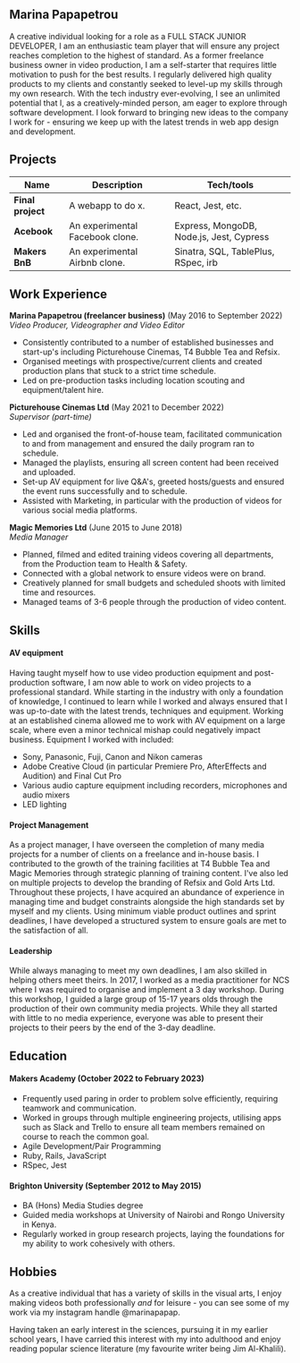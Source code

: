 ## Marina Papapetrou

A creative individual looking for a role as a FULL STACK JUNIOR DEVELOPER, I am an enthusiastic team player that will ensure any project reaches completion to the highest of standard. As a former freelance business owner in video production, I am a self-starter that requires little motivation to push for the best results. I regularly delivered high quality products to my clients and constantly seeked to level-up my skills through my own research.  With the tech industry ever-evolving, I see an unlimited potential that I, as a creatively-minded person, am eager to explore through software development. I look forward to bringing new ideas to the company I work for - ensuring we keep up with the latest trends in web app design and development.

## Projects

| Name                         | Description                             | Tech/tools                              |
| ---------------------------- | --------------------------------------- | --------------------------------------- |
| **Final project**            | A webapp to do x.                       | React, Jest, etc.                       |
| **Acebook**                  | An experimental Facebook clone.         | Express, MongoDB, Node.js, Jest, Cypress|
| **Makers BnB**               | An experimental Airbnb clone.           | Sinatra, SQL, TablePlus, RSpec, irb     |


## Work Experience

**Marina Papapetrou (freelancer business)** (May 2016 to September 2022)  
_Video Producer, Videographer and Video Editor_

- Consistently contributed to a number of established businesses and start-up's including Picturehouse Cinemas, T4 Bubble Tea and Refsix.
- Organised meetings with prospective/current clients and created production plans that stuck to a strict time schedule.
- Led on pre-production tasks including location scouting and equipment/talent hire.

**Picturehouse Cinemas Ltd** (May 2021 to December 2022)  
_Supervisor (part-time)_

- Led and organised the front-of-house team, facilitated communication to and from management and ensured the daily program ran to schedule.
- Managed the playlists, ensuring all screen content had been received and uploaded.
- Set-up AV equipment for live Q&A's, greeted hosts/guests and ensured the event runs successfully and to schedule.
- Assisted with Marketing, in particular with the production of videos for various social media platforms.

**Magic Memories Ltd** (June 2015 to June 2018)  
_Media Manager_

- Planned, filmed and edited training videos covering all departments, from the Production team to Health & Safety.
- Connected with a global network to ensure videos were on brand.
- Creatively planned for small budgets and scheduled shoots with limited time and resources.
- Managed teams of 3-6 people through the production of video content.

## Skills

#### AV equipment

Having taught myself how to use video production equipment and post-production software, I am now able to work on video projects to a professional standard. While starting in the industry with only a foundation of knowledge, I continued to learn while I worked and always ensured that I was up-to-date with the latest trends, techniques and equipment. Working at an established cinema allowed me to work with AV equipment on a large scale, where even a minor technical mishap could negatively impact business. Equipment I worked with included:
- Sony, Panasonic, Fuji, Canon and Nikon cameras
- Adobe Creative Cloud (in particular Premiere Pro, AfterEffects and Audition) and Final Cut Pro
- Various audio capture equipment including recorders, microphones and audio mixers
- LED lighting

#### Project Management

As a project manager, I have overseen the completion of many media projects for a number of clients on a freelance and in-house basis. I contributed to the growth of the training facilities at T4 Bubble Tea and Magic Memories through strategic planning of training content. I've also led on multiple projects to develop the branding of Refsix and Gold Arts Ltd. Throughout these projects, I have acquired an abundance of experience in managing time and budget constraints alongside the high standards set by myself and my clients. Using minimum viable product outlines and sprint deadlines, I have developed a structured system to ensure goals are met to the satisfaction of all.

#### Leadership

While always managing to meet my own deadlines, I am also skilled in helping others meet theirs. In 2017, I worked as a media practitioner for NCS where I was required to organise and implement a 3 day workshop. During this workshop, I guided a large group of 15-17 years olds through the production of their own community media projects. While they all started with little to no media experience, everyone was able to present their projects to their peers by the end of the 3-day deadline. 

## Education

#### Makers Academy (October 2022 to February 2023)
- Frequently used paring in order to problem solve efficiently, requiring teamwork and communication.
- Worked in groups through multiple engineering projects, utilising apps such as Slack and Trello to ensure all team members remained on course to reach the common goal.
- Agile Development/Pair Programming
- Ruby, Rails, JavaScript
- RSpec, Jest

#### Brighton University (September 2012 to May 2015)

- BA (Hons) Media Studies degree
- Guided media workshops at University of Nairobi and Rongo University in Kenya.
- Regularly worked in group research projects, laying the foundations for my ability to work cohesively with others.

## Hobbies

As a creative individual that has a variety of skills in the visual arts, I enjoy making videos both professionally _and_ for leisure - you can see some of my work via my instagram handle @marinapapap. 

Having taken an early interest in the sciences, pursuing it in my earlier school years, I have carried this interest with my into adulthood and enjoy reading popular science literature (my favourite writer being Jim Al-Khalili).
